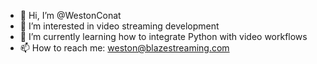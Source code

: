 - 👋 Hi, I’m @WestonConat
- 👀 I’m interested in video streaming development
- 🌱 I’m currently learning how to integrate Python with video workflows
- 📫 How to reach me: weston@blazestreaming.com

<!---
WestonConat/WestonConat is a ✨ special ✨ repository because its `README.md` (this file) appears on your GitHub profile.
You can click the Preview link to take a look at your changes.
--->
